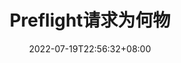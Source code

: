 ---
title: Preflight请求为何物
date: 2022-07-19T22:56:32+08:00
category: 
  - Tech
tags: []
description: ""
draft: true
---